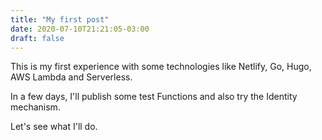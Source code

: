 ```yaml
---
title: "My first post"
date: 2020-07-10T21:21:05-03:00
draft: false
---
```


This is my first experience with some technologies like Netlify, Go, Hugo, AWS Lambda and Serverless.

In a few days, I'll publish some test Functions and also try the Identity mechanism.

Let's see what I'll do.